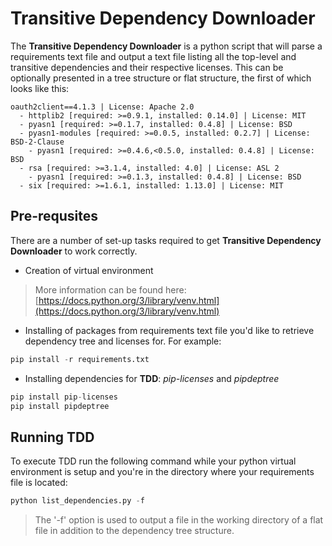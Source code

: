 # Transitive Dependency Downloader
The **Transitive Dependency Downloader** is a python script that will parse a requirements text file and output a text file listing all the top-level and transitive dependencies and their respective licenses. This can be optionally presented in a tree structure or flat structure, the first of which looks like this: 
```text
oauth2client==4.1.3 | License: Apache 2.0  
  - httplib2 [required: >=0.9.1, installed: 0.14.0] | License: MIT  
  - pyasn1 [required: >=0.1.7, installed: 0.4.8] | License: BSD  
  - pyasn1-modules [required: >=0.0.5, installed: 0.2.7] | License: BSD-2-Clause  
    - pyasn1 [required: >=0.4.6,<0.5.0, installed: 0.4.8] | License: BSD  
  - rsa [required: >=3.1.4, installed: 4.0] | License: ASL 2  
    - pyasn1 [required: >=0.1.3, installed: 0.4.8] | License: BSD  
  - six [required: >=1.6.1, installed: 1.13.0] | License: MIT
```

## Pre-requsites
There are a number of set-up tasks required to get **Transitive Dependency Downloader** to work correctly.
  - Creation of virtual environment
  > More information can be found here: [https://docs.python.org/3/library/venv.html](https://docs.python.org/3/library/venv.html)

  - Installing of packages from requirements text file you'd like to retrieve dependency tree and licenses for. For example:

```python
pip install -r requirements.txt

```
  - Installing dependencies for **TDD**: *pip-licenses* and *pipdeptree* 

```python
pip install pip-licenses
pip install pipdeptree

```

## Running TDD
To execute TDD run the following command while your python virtual environment is setup and you're in the directory where your requirements file is located:

```python
python list_dependencies.py -f

```
  > The '-f' option is used to output a file in the working directory of a flat file in addition to the dependency tree structure.
